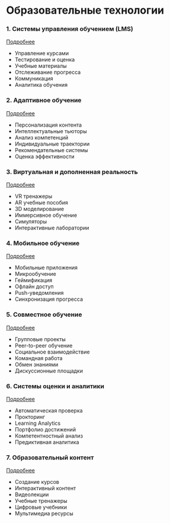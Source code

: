 # Образовательные технологии

### 1. Системы управления обучением (LMS)
[Подробнее](/specializations/edutech/lms/index.md)
- Управление курсами
- Тестирование и оценка
- Учебные материалы
- Отслеживание прогресса
- Коммуникация
- Аналитика обучения

### 2. Адаптивное обучение
[Подробнее](/specializations/edutech/adaptive/index.md)
- Персонализация контента
- Интеллектуальные тьюторы
- Анализ компетенций
- Индивидуальные траектории
- Рекомендательные системы
- Оценка эффективности

### 3. Виртуальная и дополненная реальность
[Подробнее](/specializations/edutech/vr-ar/index.md)
- VR тренажеры
- AR учебные пособия
- 3D моделирование
- Иммерсивное обучение
- Симуляторы
- Интерактивные лаборатории

### 4. Мобильное обучение
[Подробнее](/specializations/edutech/mobile/index.md)
- Мобильные приложения
- Микрообучение
- Геймификация
- Офлайн доступ
- Push-уведомления
- Синхронизация прогресса

### 5. Совместное обучение
[Подробнее](/specializations/edutech/collaborative/index.md)
- Групповые проекты
- Peer-to-peer обучение
- Социальное взаимодействие
- Командная работа
- Обмен знаниями
- Дискуссионные площадки

### 6. Системы оценки и аналитики
[Подробнее](/specializations/edutech/assessment/index.md)
- Автоматическая проверка
- Прокторинг
- Learning Analytics
- Портфолио достижений
- Компетентностный анализ
- Предиктивная аналитика

### 7. Образовательный контент
[Подробнее](/specializations/edutech/content/index.md)
- Создание курсов
- Интерактивный контент
- Видеолекции
- Учебные тренажеры
- Цифровые учебники
- Мультимедиа ресурсы
